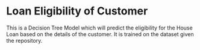 # Loan Eligibility of Customer

This is a Decision Tree Model which will predict the eligibility for the House Loan based on the details of the customer.
It is trained on the dataset given the repository.
